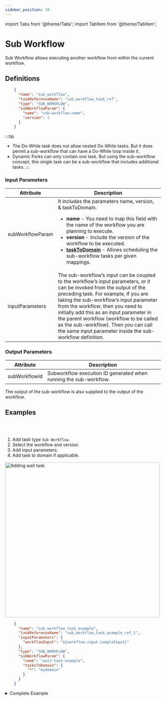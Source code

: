 ```yaml
---
sidebar_position: 10
---
```


import Tabs from '@theme/Tabs';
import TabItem from '@theme/TabItem';

# Sub Workflow

Sub Workflow allows executing another workflow from within the current workflow. 

## Definitions

```json
    {
      "name": "sub_workflow",
      "taskReferenceName": "sub_workflow_task_ref",
      "type": "SUB_WORKFLOW",
      "subWorkflowParam": {
        "name": "sub-workflow-name",
        "version": 1
      }
    }
```

:::tip
* The Do-While task does not allow nested Do-While tasks. But it does permit a sub-workflow that can have a Do-While loop inside it.
* Dynamic Forks can only contain one task. But using the sub-workflow concept, this single task can be a sub-workflow that includes additional tasks.
:::

### Input Parameters

| Attribute        | Description                                                                                                                                                                                                                                                                                                                                                                                                                               |
| ---------------- | ----------------------------------------------------------------------------------------------------------------------------------------------------------------------------------------------------------------------------------------------------------------------------------------------------------------------------------------------------------------------------------------------------------------------------------------- |
| subWorkflowParam | It includes the parameters name, version, & taskToDomain. <ul><li>**name** - You need to map this field with the name of the workflow you are planning to execute.</li><li>**version** - Include the version of the workflow to be executed.</li><li>**[taskToDomain](/content/developer-guides/task-to-domain)** - Allows scheduling the sub-workflow tasks per given mappings.</li></ul>                                |
| inputParameters  | The sub-workflow’s input can be coupled to the workflow’s input parameters, or it can be invoked from the output of the preceding task. For example, if you are taking the sub-workflow’s input parameter from the workflow, then you need to initially add this as an input parameter in the parent workflow (workflow to be called as the sub-workflow). Then you can call the same input parameter inside the sub-workflow definition. |

### Output Parameters

| Attribute     | Description                                                       |
| ------------- | ----------------------------------------------------------------- |
| subWorkflowId | Subworkflow execution ID generated when running the sub-workflow. |

The output of the sub-workflow is also supplied to the output of the workflow.

## Examples

<Tabs>
<TabItem value="UI" label="UI" className="paddedContent">

<div className="row">
<div className="col col--4">

<br/>
<br/>

1. Add task type `Sub Workflow`.
2. Select the workflow and version.
3. Add input parameters.
4. Add task to domain if applicable.

</div>
<div className="col">
<div className="embed-loom-video">

<p><img src="/content/img/ui-guide-subworkflow-task.png" alt="Adding wait task" width="500" height="auto"/></p>

</div>
</div>
</div>



</TabItem>
 <TabItem value="JSON" label="JSON Example">

```json
    {
      "name": "sub_workflow_task_example",
      "taskReferenceName": "sub_workflow_task_example_ref_1",
      "inputParameters": {
        "workflowInput": "${workflow.input.sampleInput}"
      },
      "type": "SUB_WORKFLOW",
      "subWorkflowParam": {
        "name": "wait-task-example",
        "tasksToDomain": {
          "*": "mydomain"
        }
      }
    }
```

</TabItem>
</Tabs>

<details><summary>Complete Example</summary>
<p>

Let’s say you have a very long workflow, **“payment_for_subscription”**, which handles the payment for subscriptions as shown below:

<p align="center"><img src="/content/img/payment-sub-workflow-example.jpg" alt="Payment sub workflow" width="100%" height="auto" style={{paddingBottom: 40, paddingTop: 40}} /></p>

If you want to add this workflow to another workflow, copying the list of tasks to the required workflow would be possible. However, whenever this workflow is updated, it won’t be reflected in the workflow where you have added this. A better way to handle this is to call this workflow as a sub-workflow in your original workflow so that any updates to this workflow get reflected in all the workflows where it is called.

So, you can add this as a sub-workflow in your required workflow whenever a payment flow is to be implemented:

<p align="center"><img src="/content/img/payment-sub-workflow-in-main-workflow.png" alt="Payment workflow as sub-workflow in a subscription flow" width="50%" height="auto" style={{paddingBottom: 40, paddingTop: 40}} /></p>

This is a subscription workflow with multiple instances where payment flow is to be implemented. Here the previously created payment workflow is added as sub-workflows.

The above image is a simplified version of the subscription workflow. You can view the entire version in Playground here.

| [View in Orkes Playground](https://play.orkes.io/workflowDef/Subscription/) |
|--------------------------------------------------------------------------------------------------|

</p>
</details>